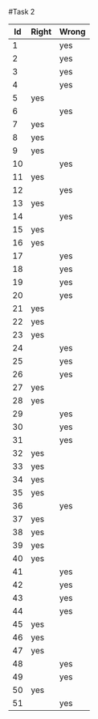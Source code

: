 #Task 2

Id | Right | Wrong
--|---|---
1||yes
2||yes
3||yes
4||yes
5|yes|
6||yes
7|yes|
8|yes|
9|yes|
10||yes
11|yes|
12||yes
13|yes|
14||yes
15|yes|
16|yes|
17||yes
18||yes
19||yes
20||yes
21|yes|
22|yes|
23|yes|
24||yes
25||yes
26||yes
27|yes|
28|yes|
29||yes
30||yes
31||yes
32|yes|
33|yes|
34|yes|
35|yes|
36||yes
37|yes|
38|yes|
39|yes|
40|yes|
41||yes
42||yes
43||yes
44||yes
45|yes|
46|yes|
47|yes|
48||yes
49||yes
50|yes|
51||yes
